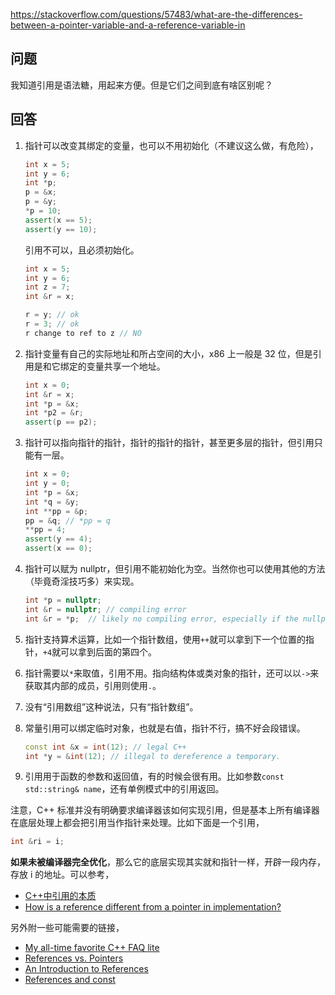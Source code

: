 <https://stackoverflow.com/questions/57483/what-are-the-differences-between-a-pointer-variable-and-a-reference-variable-in>

## 问题

我知道引用是语法糖，用起来方便。但是它们之间到底有啥区别呢？

## 回答

1. 指针可以改变其绑定的变量，也可以不用初始化（不建议这么做，有危险），

   ```c++
   int x = 5;
   int y = 6;
   int *p;
   p = &x;
   p = &y;
   *p = 10;
   assert(x == 5);
   assert(y == 10);
   ```

    引用不可以，且必须初始化。

   ```c++
   int x = 5;
   int y = 6;
   int z = 7;
   int &r = x;
   
   r = y; // ok
   r = 3; // ok
   r change to ref to z // NO
   ```

 2. 指针变量有自己的实际地址和所占空间的大小，x86 上一般是 32 位，但是引用是和它绑定的变量共享一个地址。

    ```c++
    int x = 0;
    int &r = x;
    int *p = &x;
    int *p2 = &r;
    assert(p == p2);
    ```
 3. 指针可以指向指针的指针，指针的指针的指针，甚至更多层的指针，但引用只能有一层。

    ```c++
    int x = 0;
    int y = 0;
    int *p = &x;
    int *q = &y;
    int **pp = &p;
    pp = &q; // *pp = q
    **pp = 4;
    assert(y == 4);
    assert(x == 0);
    ```
 4. 指针可以赋为 nullptr，但引用不能初始化为空。当然你也可以使用其他的方法（毕竟奇淫技巧多）来实现。

    ```c++
    int *p = nullptr;
    int &r = nullptr; // compiling error
    int &r = *p;  // likely no compiling error, especially if the nullptr is hidden behind a function call, yet it refers to a non-existent int at address 0
    ```
 5. 指针支持算术运算，比如一个指针数组，使用`++`就可以拿到下一个位置的指针，`+4`就可以拿到后面的第四个。

 6. 指针需要以`*`来取值，引用不用。指向结构体或类对象的指针，还可以以`->`来获取其内部的成员，引用则使用`.`。

 7. 没有“引用数组”这种说法，只有“指针数组”。

 8. 常量引用可以绑定临时对象，也就是右值，指针不行，搞不好会段错误。

    ```c++
    const int &x = int(12); // legal C++
    int *y = &int(12); // illegal to dereference a temporary.
    ```

9. 引用用于函数的参数和返回值，有的时候会很有用。比如参数`const std::string& name`，还有单例模式中的引用返回。

注意，C++ 标准并没有明确要求编译器该如何实现引用，但是基本上所有编译器在底层处理上都会把引用当作指针来处理。比如下面是一个引用，

```c++
int &ri = i;
```

**如果未被编译器完全优化**，那么它的底层实现其实就和指针一样，开辟一段内存，存放 i 的地址。可以参考，

- [C++中引用的本质](https://blog.csdn.net/K346K346/article/details/46805159)
- [How is a reference different from a pointer in implementation?](https://stackoverflow.com/questions/2323189/how-is-a-reference-different-from-a-pointer-in-implementation)

另外附一些可能需要的链接，

- [My all-time favorite C++ FAQ lite](http://yosefk.com/c++fqa/ref.html)
- [References vs. Pointers](http://www.embedded.com/electronics-blogs/programming-pointers/4023307/References-vs-Pointers)
- [An Introduction to References](http://www.embedded.com/electronics-blogs/programming-pointers/4024641/An-Introduction-to-References)
- [References and const](http://www.embedded.com/electronics-blogs/programming-pointers/4023290/References-and-const)
